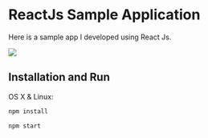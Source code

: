 # ReactJs Sample Application
Here is a sample app I developed using React Js.

![](header.png)

## Installation and Run

OS X & Linux:

```sh
npm install
```
```sh
npm start
```
